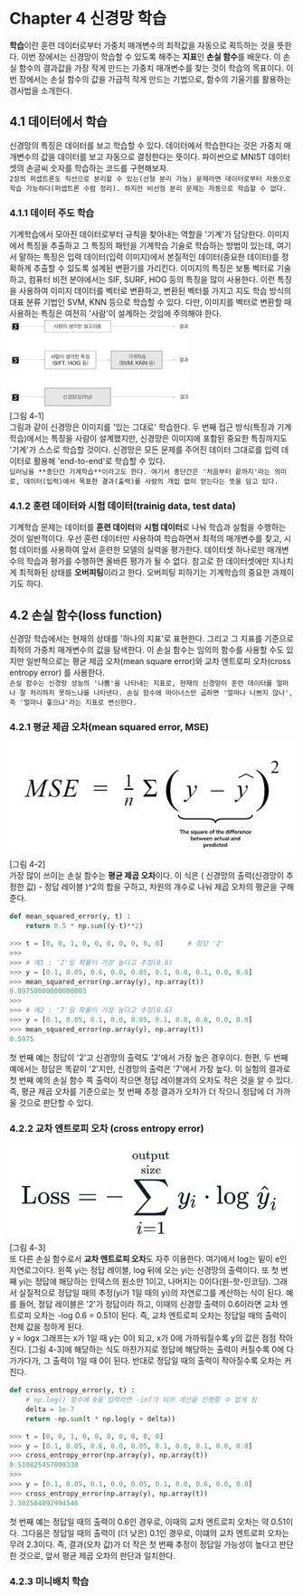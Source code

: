 # Chapter 4 신경망 학습
**학습**이란 훈련 데이터로부터 가중치 매개변수의 최적값을 자동으로 획득하는 것을 뜻한다. 이번 장에서는 신경망이 학습할 수 있도록 해주는 **지표**인 **손실 함수**를 배운다. 이 손실 함수의 결과값을 가장 작게 만드는 가중치 매개변수를 찾는 것이 학습의 목표이다. 이번 장에서는 손실 함수의 값을 가급적 작게 만드는 기법으로, 함수의 기울기를 활용하는 경사법을 소개한다.      

## 4.1 데이터에서 학습
신경망의 특징은 데이터를 보고 학습할 수 있다. 데이터에서 학습한다는 것은 가중치 매개변수의 값을 데이터를 보고 자동으로 결정한다는 뜻이다. 파이썬으로 MNIST 데이터셋의 손글씨 숫자를 학습하는 코드를 구현해보자.  
`2장의 퍼셉트론도 직선으로 분리할 수 있는(선형 분리 가능) 문제라면 데이터로부터 자동으로 학습 가능하다(퍼셉트론 수렴 정리). 하지만 비선형 분리 문제는 자동으로 학습할 수 없다.`    

### 4.1.1 데이터 주도 학습
기계학습에서 모아진 데이터로부터 규칙을 찾아내는 역할을 '기계'가 담당한다. 이미지에서 특징을 추출하고 그 특징의 패턴을 기계학습 기술로 학습하는 방법이 있는데, 여기서 말하는 특징은 입력 데이터(입력 이미지)에서 본질적인 데이터(중요한 데이터)를 정확하게 추출할 수 있도록 설계된 변환기를 가리킨다. 이미지의 특징은 보통 벡터로 기술하고, 컴퓨터 비전 분야에서는 SIF, SURF, HOG 등의 특징을 많이 사용한다. 이런 특징을 사용하여 이미지 데이터를 벡터로 변환하고, 변환된 벡터를 가지고 지도 학습 방식의 대표 분류 기법인 SVM, KNN 등으로 학습할 수 있다. 다만, 이미지를 벡터로 변환할 때 사용하는 특징은 여전히 '사람'이 설계하는 것임에 주의해야 한다.  
![4-1](../Images/4_1.png)  
[그림 4-1]    
그림과 같이 신경망은 이미지를 '있는 그대로' 학습한다. 두 번째 접근 방식(특징과 기계학습)에서는 특징을 사람이 설계했지만, 신경망은 이미지에 포함된 중요한 특징까지도 '기계'가 스스로 학습할 것이다. 신경망은 모든 문제를 주어진 데이터 그대로를 입력 데이터로 활용해 'end-to-end'로 학습할 수 있다.  
`딥러닝을 **종단간 기계학습**이라고도 한다. 여기서 종단간은 '처음부터 끝까지'라는 의미로, 데이터(입력)에서 목표한 결과(출력)를 사람의 개입 없이 얻는다는 뜻을 담고 있다.`    

### 4.1.2 훈련 데이터와 시험 데이터(trainig data, test data)
기계학습 문제는 데이터를 **훈련 데이터**와 **시험 데이터**로 나눠 학습과 실험을 수행하는 것이 일반적이다. 우선 훈련 데이터만 사용하여 학습하면서 최적의 매개변수를 찾고, 시험 데이터를 사용하여 앞서 훈련한 모델의 실력을 평가한다. 데이터셋 하나로만 매개변수의 학습과 평가를 수행하면 올바른 평가가 될 수 없다. 참고로 한 데이터셋에만 지나치게 최적화된 상태를 **오버피팅**이라고 한다. 오버피팅 피하기는 기계학습의 중요한 과제이기도 하다.    

## 4.2 손실 함수(loss function)
신경망 학습에서는 현재의 상태를 '하나의 지표'로 표현한다. 그리고 그 지표를 기준으로 최적의 가중치 매개변수의 값을 탐색한다. 이 손실 함수는 임의의 함수를 사용할 수도 있지만 일반적으로는 평균 제곱 오차(mean square error)와 교차 엔트로피 오차(cross entropy error) 를 사용한다.  
`손실 함수는 신경망 성능의 '나쁨'을 나타내는 지표로, 현재의 신경망이 훈련 데이터를 얼마나 잘 처리하지 못하느냐를 나타낸다. 손실 함수에 마이너스만 곱하면 '얼마나 나쁘지 않나', 즉 '얼마나 좋으냐'라는 지표로 변신한다.`    

### 4.2.1 평균 제곱 오차(mean squared error, MSE)
![4-2](../Images/4_2.png)  
[그림 4-2]    
가장 많이 쓰이는 손실 함수는 **평균 제곱 오차**이다. 이 식은 ( 신경망의 출력(신경망이 추정한 값) - 정답 레이블 )^2의 합을 구하고, 차원의 개수로 나눠 제곱 오차의 평균을 구해준다.   
```python
def mean_squared_error(y, t) :
    return 0.5 * np.sum((y-t)**2)
``` 
```python
>>> t = [0, 0, 1, 0, 0, 0, 0, 0, 0, 0]      # 정답 '2'
>>>
>>> # 예1 : '2'일 확률이 가장 높다고 추정(0.6)
>>> y = [0.1, 0.05, 0.6, 0.0, 0.05, 0.1, 0.0, 0.1, 0.0, 0.0]
>>> mean_squared_error(np.array(y), np.array(t))
0.09750000000000003
>>>
>>> # 예2 : '7'일 확률이 가장 높다고 추정(0.6)
>>> y = [0.1, 0.05, 0.1, 0.0, 0.05, 0.1, 0.0, 0.6, 0.0, 0.0] 
>>> mean_squared_error(np.array(y), np.array(t))
0.5975
```  
첫 번째 예는 정답이 '2'고 신경망의 출력도 '2'에서 가장 높은 경우이다. 한편, 두 번째 예에서는 정답은 똑같이 '2'지만, 신경망의 출력은 '7'에서 가장 높다. 이 실험의 결과로 첫 번째 예의 손실 함수 쪽 출력이 작으면 정답 레이블과의 오차도 작은 것을 알 수 있다. 즉, 평균 제곱 오차를 기준으로는 첫 번째 추정 결과가 오차가 더 작으니 정답에 더 가까울 것으로 판단할 수 있다.    

### 4.2.2 교차 엔트로피 오차 (cross entropy error)
![4-3](../Images/4_3.png)  
[그림 4-3]    
또 다른 손실 함수로서 **교차 엔트로피 오차**도 자주 이용한다. 여기에서 log는 밑이 e인 자연로그이다. 왼쪽 yi는 정답 레이블, log 뒤에 오는 yi는 신경망의 출력이다. 또 첫 번째 yi는 정답에 해당하는 인덱스의 원소만 1이고, 나머지는 0이다(원-핫-인코딩). 그래서 실질적으로 정답일 때의 추정(yi가 1일 때의 yi)의 자연로그를 계산하는 식이 된다. 예를 들어, 정답 레이블은 '2'가 정답이라 하고, 이때의 신경망 출력이 0.6이라면 교차 엔트로피 오차는 -log 0.6 = 0.51이 된다. 즉, 교차 엔트로피 오차는 정답일 때의 출력이 전체 값을 정하게 된다.  
y = logx 그래프는 x가 1일 때 y는 0이 되고, x가 0에 가까워질수록 y의 값은 점점 작아진다. [그림 4-3]에 해당하는 식도 마찬가지로 정답에 해당하는 출력이 커질수록 0에 다가가다가, 그 출력이 1일 때 0이 된다. 반대로 정답일 때의 출력이 작아질수록 오차는 커진다.     
```python
def cross_entropy_error(y, t) :
    # np.log() 함수에 0을 입력하면 -inf가 되어 계산을 진행할 수 없게 됨
    delta = 1e-7    
    return -np.sum(t * np.log(y + delta))
```
```python
>>> t = [0, 0, 1, 0, 0, 0, 0, 0, 0, 0] 
>>> y = [0.1, 0.05, 0.6, 0.0, 0.05, 0.1, 0.0, 0.1, 0.0, 0.0]
>>> cross_entropy_error(np.array(y), np.array(t))
0.510825457099338
>>>
>>> y = [0.1, 0.05, 0.1, 0.0, 0.05, 0.1, 0.0, 0.6, 0.0, 0.0]
>>> cross_entropy_error(np.array(y), np.array(t))
2.302584092994546
```
첫 번째 예는 정답일 때의 출력이 0.6인 경우로, 이때의 교차 엔트로피 오차는 약 0.51이다. 그다음은 정답일 때의 출력이 (더 낮은) 0.1인 경우로, 이떄의 교차 엔트로피 오차는 무려 2.3이다. 즉, 결과(오차 값)가 더 작은 첫 번째 추정이 정답일 가능성이 높다고 판단한 것으로, 앞서 평균 제곱 오차의 판단과 일치한다.    

### 4.2.3 미니배치 학습





